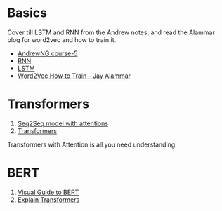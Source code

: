 # Basics 
Cover till LSTM and RNN from the Andrew notes, and read the Alammar blog for word2vec and how to train it.
- [AndrewNG course-5](https://github.com/Im-Himanshu/Data-ScientistPrep/tree/master/DeepLearning.ai-Summary-master/5-%20Sequence%20Models)
- [RNN]() 
- [LSTM](https://colah.github.io/posts/2015-08-Understanding-LSTMs/)
- [Word2Vec How to Train - Jay Alammar](https://jalammar.github.io/illustrated-word2vec/)


# Transformers
1. [Seq2Seq model with attentions](https://jalammar.github.io/visualizing-neural-machine-translation-mechanics-of-seq2seq-models-with-attention/)
2. [Transformers](https://jalammar.github.io/illustrated-transformer/) 

Transformers with Attention is all you need understanding.


# BERT
1. [Visual Guide to BERT](https://jalammar.github.io/a-visual-guide-to-using-bert-for-the-first-time/)
2. [Explain Transformers](https://jalammar.github.io/explaining-transformers/)